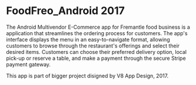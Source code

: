 # FoodFreo_Android 2017
The Android Multivendor E-Commerce app for Fremantle food business is a application that streamlines the ordering process for customers. 
The app's interface displays the menu in an easy-to-navigate format, allowing customers to browse through the restaurant's offerings 
and select their desired items. Customers can choose their preferred delivery option, local pick-up or reserve a table, and make a payment through the secure 
Stripe payment gateway.

This app is part of bigger project disigned by V8 App Design, 2017.

